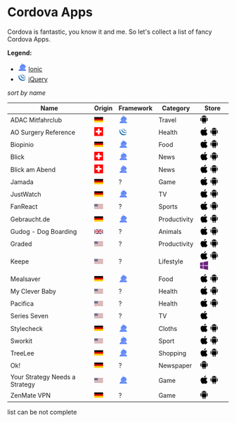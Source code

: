 # Cordova Apps
Cordova is fantastic, you know it and me. So let's collect a list of fancy Cordova Apps. 

**Legend:**<br>

* ![](assets/ionic.png) [Ionic](ionicframework.com)
* ![](assets/jquery.png) [jQuery](https://jquerymobile.com/)


*sort by name*

Name | Origin | Framework | Category | Store
------------ | ------------- | ------------- | ------------- | -------------
ADAC Mitfahrclub | ![](assets/c/de.png) | ![](assets/ionic.png) | Travel | [![](assets/android.png)](https://play.google.com/store/apps/details?id=de.adac.Mitfahrclub)
AO Surgery Reference | ![](assets/c/ch.png) | ![](assets/jquery.png) | Health | [![](assets/apple.png)](https://itunes.apple.com/de/app/ao-surgery-reference/id403961165?mt=8)       [![](assets/android.png)](https://play.google.com/store/apps/details?id=af.org.aofoundation.AOSR&hl=de)
Biopinio | ![](assets/c/de.png) | ![](assets/ionic.png) | Food | [![](assets/apple.png)](https://itunes.apple.com/de/app/biopinio/id868830625?mt=8)       [![](assets/android.png)](https://play.google.com/store/apps/details?id=com.pollion.biopinio.app)
Blick | ![](assets/c/ch.png) | ![](assets/ionic.png) | News | ![](assets/apple.png)       ![](assets/android.png)
Blick am Abend | ![](assets/c/ch.png) | ![](assets/ionic.png) | News | ![](assets/apple.png)       ![](assets/android.png)
Jamada | ![](assets/c/de.png) | ? | Game | [![](assets/apple.png)](https://itunes.apple.com/de/app/arztsuche-jameda/id383612737?mt=8)       [![](assets/android.png)](https://play.google.com/store/apps/details?id=de.jameda.android.arztsuche&hl=de)
JustWatch | ![](assets/c/de.png) | ![](assets/ionic.png) | TV | [![](assets/apple.png)](https://itunes.apple.com/us/app/justwatch-movies-tv-shows/id979227482?mt=8)       [![](assets/android.png)](https://play.google.com/store/apps/details?id=com.justwatch.justwatch&hl=de)
FanReact | ![](assets/c/us.png) | ? | Sports | [![](assets/apple.png)](https://itunes.apple.com/us/app/fanreact/id947998588?mt=8)       [![](assets/android.png)](https://play.google.com/store/apps/details?id=com.fanreact.app)
Gebraucht.de | ![](assets/c/de.png) | ![](assets/ionic.png) | Productivity | [![](assets/apple.png)](https://itunes.apple.com/us/artist/fhnfh/id922315768)       [![](assets/android.png)](https://play.google.com/store/apps/details?id=com.gebraucht.de)
Gudog - Dog Boarding | ![](assets/c/uk.png) | ? | Animals | [![](assets/apple.png)](https://itunes.apple.com/gb/app/gudog/id964470204?l=en)       [![](assets/android.png)](https://play.google.com/store/apps/details?id=com.gudog.app&hl=en)
Graded | ![](assets/c/us.png) | ? | Productivity | [![](assets/apple.png)](https://itunes.apple.com/us/app/graded-check-your-hac-grades/id1048807913?ls=1&mt=8)       [![](assets/android.png)](https://play.google.com/store/apps/details?id=io.graded)
Keepe | ![](assets/c/us.png) | ? | Lifestyle | [![](assets/apple.png)](https://itunes.apple.com/de/app/mealsaver-g%C3%BCnstig-essen-umwelt-schonen/id1162089374?mt=8)      [![](assets/android.png)](https://itunes.apple.com/app/apple-store/id931021960?pt=110994816&mt=8)      [![](assets/win.png)](http://www.windowsphone.com/s?appid=a1f4073b-3b6c-4252-8117-22646ac88e58e)
Mealsaver| ![](assets/c/de.png) | ![](assets/ionic.png) | Food | [![](assets/apple.png)](https://itunes.apple.com/de/app/mealsaver-g%C3%BCnstig-essen-umwelt-schonen/id1162089374?mt=8)      [![](assets/android.png)](https://play.google.com/store/apps/details?id=de.mealsaver.app&hl=de)
My Clever Baby | ![](assets/c/us.png) | ? | Health | [![](assets/apple.png)](https://geo.itunes.apple.com/us/app/clever-baby-log-track-nursing/id1006583126?mt=8)      [![](assets/android.png)](https://play.google.com/store/apps/details?id=com.mycleverbaby.cleverbaby&hl=en) 
Pacifica| ![](assets/c/us.png) | ? | Health | [![](assets/apple.png)](https://itunes.apple.com/us/app/pacifica-tools-for-stress/id922968861?mt=8&ign-mpt=uo%3D6)      [![](assets/android.png)](https://play.google.com/store/apps/details?id=com.pacificalabs.pacifica)
Series Seven| ![](assets/c/us.png) | ? | TV | [![](assets/apple.png)](https://itunes.apple.com/us/app/series-seven/id888005622?uo=8&at=1l3voeJ)
Stylecheck| ![](assets/c/de.png) | ![](assets/ionic.png) | Cloths | [![](assets/apple.png)](https://play.google.com/store/apps/details?id=com.gebraucht.de)      [![](assets/android.png)](https://play.google.com/store/apps/details?id=de.stylecheck.app)
Sworkit| ![](assets/c/us.png) | ![](assets/ionic.png) | Sport | [![](assets/apple.png)](https://itunes.apple.com/us/app/sworkit-daily-circuit-training/id527219710?mt=8&ign-mpt=uo%3D4)      [![](assets/android.png)](http://play.google.com/store/apps/details?id=sworkitapp.sworkit.com)
TreeLee | ![](assets/c/de.png) | ![](assets/ionic.png) | Shopping | [![](assets/apple.png)](https://itunes.apple.com/de/app/treelee/id933913996?mt=8)      [![](assets/android.png)](https://play.google.com/store/apps/details?id=com.flyacts.treelee&hl=de)
Ok! | ![](assets/c/de.png) | ? | Newspaper | [![](assets/android.png)](https://play.google.com/store/apps/details?id=air.de.ok_magazin.okdaily)
Your Strategy Needs a Strategy | ![](assets/c/us.png) | ![](assets/ionic.png) | Game | [![](assets/apple.png)](https://itunes.apple.com/us/app/your-strategy-needs-a-strategy/id951248714?mt=8)       [![](assets/android.png)](https://play.google.com/store/apps/details?id=com.bcg.strategystyles.game)
ZenMate VPN | ![](assets/c/de.png) | ? | Game | [![](assets/android.png)](https://play.google.com/store/apps/details?id=com.zenmate.android&hl=de)



list can be not complete
